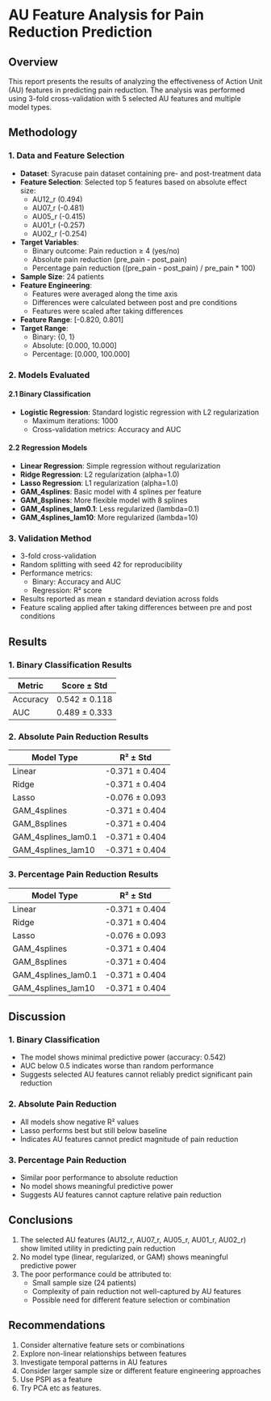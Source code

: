 # AU Feature Analysis for Pain Reduction Prediction

## Overview
This report presents the results of analyzing the effectiveness of Action Unit (AU) features in predicting pain reduction. The analysis was performed using 3-fold cross-validation with 5 selected AU features and multiple model types.

## Methodology

### 1. Data and Feature Selection
- **Dataset**: Syracuse pain dataset containing pre- and post-treatment data
- **Feature Selection**: Selected top 5 features based on absolute effect size:
  - AU12_r (0.494)
  - AU07_r (-0.481)
  - AU05_r (-0.415)
  - AU01_r (-0.257)
  - AU02_r (-0.254)
- **Target Variables**:
  - Binary outcome: Pain reduction ≥ 4 (yes/no)
  - Absolute pain reduction (pre_pain - post_pain)
  - Percentage pain reduction ((pre_pain - post_pain) / pre_pain * 100)
- **Sample Size**: 24 patients
- **Feature Engineering**:
  - Features were averaged along the time axis
  - Differences were calculated between post and pre conditions
  - Features were scaled after taking differences
- **Feature Range**: [-0.820, 0.801]
- **Target Range**: 
  - Binary: {0, 1}
  - Absolute: [0.000, 10.000]
  - Percentage: [0.000, 100.000]

### 2. Models Evaluated

#### 2.1 Binary Classification
- **Logistic Regression**: Standard logistic regression with L2 regularization
  - Maximum iterations: 1000
  - Cross-validation metrics: Accuracy and AUC

#### 2.2 Regression Models
- **Linear Regression**: Simple regression without regularization
- **Ridge Regression**: L2 regularization (alpha=1.0)
- **Lasso Regression**: L1 regularization (alpha=1.0)
- **GAM_4splines**: Basic model with 4 splines per feature
- **GAM_8splines**: More flexible model with 8 splines
- **GAM_4splines_lam0.1**: Less regularized (lambda=0.1)
- **GAM_4splines_lam10**: More regularized (lambda=10)

### 3. Validation Method
- 3-fold cross-validation
- Random splitting with seed 42 for reproducibility
- Performance metrics:
  - Binary: Accuracy and AUC
  - Regression: R² score
- Results reported as mean ± standard deviation across folds
- Feature scaling applied after taking differences between pre and post conditions

## Results

### 1. Binary Classification Results
| Metric | Score ± Std |
|--------|------------|
| Accuracy | 0.542 ± 0.118 |
| AUC | 0.489 ± 0.333 |

### 2. Absolute Pain Reduction Results
| Model Type | R² ± Std |
|------------|----------|
| Linear | -0.371 ± 0.404 |
| Ridge | -0.371 ± 0.404 |
| Lasso | -0.076 ± 0.093 |
| GAM_4splines | -0.371 ± 0.404 |
| GAM_8splines | -0.371 ± 0.404 |
| GAM_4splines_lam0.1 | -0.371 ± 0.404 |
| GAM_4splines_lam10 | -0.371 ± 0.404 |

### 3. Percentage Pain Reduction Results
| Model Type | R² ± Std |
|------------|----------|
| Linear | -0.371 ± 0.404 |
| Ridge | -0.371 ± 0.404 |
| Lasso | -0.076 ± 0.093 |
| GAM_4splines | -0.371 ± 0.404 |
| GAM_8splines | -0.371 ± 0.404 |
| GAM_4splines_lam0.1 | -0.371 ± 0.404 |
| GAM_4splines_lam10 | -0.371 ± 0.404 |

## Discussion

### 1. Binary Classification
- The model shows minimal predictive power (accuracy: 0.542)
- AUC below 0.5 indicates worse than random performance
- Suggests selected AU features cannot reliably predict significant pain reduction

### 2. Absolute Pain Reduction
- All models show negative R² values
- Lasso performs best but still below baseline
- Indicates AU features cannot predict magnitude of pain reduction

### 3. Percentage Pain Reduction
- Similar poor performance to absolute reduction
- No model shows meaningful predictive power
- Suggests AU features cannot capture relative pain reduction

## Conclusions
1. The selected AU features (AU12_r, AU07_r, AU05_r, AU01_r, AU02_r) show limited utility in predicting pain reduction
2. No model type (linear, regularized, or GAM) shows meaningful predictive power
3. The poor performance could be attributed to:
   - Small sample size (24 patients)
   - Complexity of pain reduction not well-captured by AU features
   - Possible need for different feature selection or combination

## Recommendations
1. Consider alternative feature sets or combinations
2. Explore non-linear relationships between features
3. Investigate temporal patterns in AU features
4. Consider larger sample size or different feature engineering approaches 
5. Use PSPI as a feature
6. Try PCA etc as features.